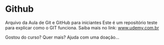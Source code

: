 # Github

Arquivo da Aula de Git e GitHub para iniciantes
Este é um repositório teste para explicar como o GIT funciona.
Saiba mais no link: www.udemy.com.br

Gostou do curso? Quer mais? Ajuda com uma doação...
